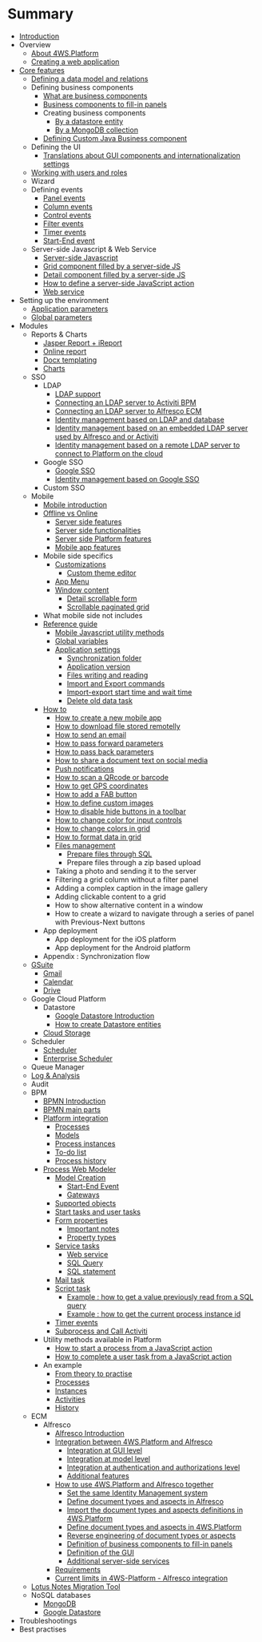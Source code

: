 # Summary

* [Introduction](README.md)
* Overview
  * [About 4WS.Platform](1-1--Architecture.md)
  * [Creating a web application](creating-a-web-application.md)
* [Core features](core-features.md)
  * [Defining a data model and relations](3-1-4-Definition-of-Data-Models-and-Relations.md)
  * Defining business components
    * [What are business components](3-1-5-Business-Components.md)
    * [Business components to fill-in panels](EE1-3-6-Definition-of-business-components-to-fill-in-panels.md)
    * Creating business components
      * [By a datastore entity](EE4-4--How-to-create-business-components.md)
      * [By a MongoDB collection](EE8-4--How-to-create-business-components.md)
    * [Defining Custom Java Business component](EE9-2-2-How-to-define-a-Custom-Java-Business-component.md)
  * Defining the UI
    * [Translations about GUI components and internationalization settings](3-1-14-1-Translations-about-GUI-components-and-internationalization-settings.md)
  * [Working with users and roles](3-1-17-Users-and-Roles.md)
  * Wizard
  * Defining events
    * [Panel events](3-1-8-1-Panel-events.md)
    * [Column events](3-1-8-3-Column-events.md)
    * [Control events](3-1-8-5-Control-events.md)
    * [Filter events](3-1-8-7-Filter-events.md)
    * [Timer events](EE0-4-8-Timer-events.md)
    * [Start-End event](EE0-4-10-Start-End-Event.md)
  * Server-side Javascript & Web Service
    * [Server-side Javascript](3-1-12-Server-side-Javascript.md)
    * [Grid component filled by a server-side JS](3-1-5-3-Grid-component-filled-by-a-server-side-JS.md)
    * [Detail component filled by a server-side JS](3-1-5-4-Detail-component-filled-by-a-server-side-JS.md)
    * [How to define a server-side JavaScript action](EE9-2-4--How-to-define-a-server-side-Javascript-action.md)
    * [Web service](EE0-4-5-1-Web-service.md)
* Setting up the environment
  * [Application parameters](3-1-18-2-Application-parameters.md)
  * [Global parameters](3-1-18-1-Global-parameters.md)
* Modules
  * Reports & Charts
    * [Jasper Report + iReport](3-1-22-Reports.md)
    * [Online report](3-1-16-Reports-on-the-fly.md)
    * [Docx templating](3-2-8-Docx-Reports-from-a-template.md)
    * [Charts](3-1-6-10-Charts.md)
  * SSO
    * LDAP
      * [LDAP support](3-2-3-LDAP-support.md)
      * [Connecting an LDAP server to Activiti BPM](EE6-1-2-2-Connecting-an-LDAP-server-to-Activiti-BPM.md)
      * [Connecting an LDAP server to Alfresco ECM](EE6-1-2-1-Connecting-an-LDAP-server-to-Alfresco-ECM.md)
      * [Identity management based on LDAP and database](EE6-1-2-Identity-management-based-on-LDAP-and-database.md)
      * [Identity management based on an embedded LDAP server used by Alfresco and or Activiti](EE6-1-4-Identity-management-based-on-an-embedded-LDAP-server-used-by-Alfresco-and-or-Activiti.md)
      * [Identity management based on a remote LDAP server to connect to Platform on the cloud](EE6-1-5-Identity-management-based-on-a-remote-LDAP-server-to-connect-to-Platform-on-the-cloud.md)
    * Google SSO
      * [Google SSO](EE5-SSO.md)
      * [Identity management based on Google SSO](EE6-1-3-Identity-management-based-on-Google-SSO.md)
    * Custom SSO
  * Mobile
    * [Mobile introduction](EE7-1--Mobile-Introduction.md)
    * [Offline vs Online](EE7-2--Main-features.md)
      * [Server side features](EE7-1-1-Server-side-features.md)
      * [Server side functionalities](EE7-1-2-Server-side-functionalities.md)
      * [Server side Platform features](EE7-2-2-Server-side-Platform-features.md)
      * [Mobile app features](EE7-2-1-Mobile-app-features.md)
    * Mobile side specifics
      * [Customizations](EE7-2-3-Customizations.md)
        * [Custom theme editor](EE7-2-3-1-Custom-theme-editor.md)
      * [App Menu](EE7-2-4-App-Menu.md)
      * [Window content](EE7-2-5-Window-content.md)
        * [Detail scrollable form](EE7-2-5-1-Detail-scrollable-form.md)
        * [Scrollable paginated grid](EE7-2-5-2-Scrollable-paginated-grid.md)
    * What mobile side not includes
    * [Reference guide](EE7-3--Reference-Guide.md)
      * [Mobile Javascript utility methods](EE7-3-1-Mobile-Javascript-utility-methods.md)
      * [Global variables](EE7-3-2-Global-variables.md)
      * [Application settings](EE7-3-3-Application-settings.md)
        * [Synchronization folder](EE7-3-3-1-Synchronization-folder.md)
        * [Application version](EE7-3-3-2-Application-version.md)
        * [Files writing and reading](EE7-3-3-3-Files-writing-and-reading.md)
        * [Import and Export commands](EE7-3-3-5-Import-and-Export-command.md)
        * [Import-export start time and wait time](EE7-3-3-7-Import-export-start-time-and-wait-time.md)
        * [Delete old data task](EE7-3-3-9-Delete-old-data-task.md)
    * [How to](EE7-4--How-to.md)
      * [How to create a new mobile app](EE7-4-1-How-to-create-a-new-mobile-app.md)
      * [How to download file stored remotelly](EE7-4-10-How-to-download-a-file-stored-remotelly.md)
      * [How to send an email](EE7-4-11-How-to-send-an-email.md)
      * [How to pass forward parameters](EE7-4-12-How-to-pass-forward-parameters.md)
      * [How to pass back parameters](EE7-4-13-How-to-pass-back-parameters.md)
      * [How to share a document text on social media](EE7-4-14-How-to-share-a-document-text-on-social-media.md)
      * [Push notifications](EE7-4-15-Push-notifications.md)
      * [How to scan a QRcode or barcode](EE7-4-16-How-to-scan-a-QRcode-barcode.md)
      * [How to get GPS coordinates](EE7-4-17-How-to-get-GPS-coordinates.md)
      * [How to add a FAB button](EE7-4-18-How-to-add-a-FAB-button.md)
      * [How to define custom images](EE7-4-2-How-to-define-custom-images.md)
      * [How to disable hide buttons in a toolbar](EE7-4-20-How-to-disable-hide-buttons-in-a-toolbar.md)
      * [How to change color for input controls](EE7-4-21-How-to-change-color-for-input-controls.md)
      * [How to change colors in grid](EE7-4-22-How-to-change-colors-in-grid.md)
      * [How to format data in grid](EE7-4-23-How-to-format-data-in-grid.md)
      * [Files management](EE7-4-3-Files-management.md)
        * [Prepare files through SQL](EE7-4-3-1-Prepare-files-through-SQL.md)
        * Prepare files through a zip based upload
      * Taking a photo and sending it to the server
      * Filtering a grid column without a filter panel
      * Adding a complex caption in the image gallery
      * Adding clickable content to a grid
      * How to show alternative content in a window
      * How to create a wizard to navigate through a series of panel with Previous-Next buttons
    * App deployment
      * App deployment for the iOS platform
      * App deployment for the Android platform
    * Appendix : Synchronization flow
  * [GSuite](gsuite.md)
    * [Gmail](EE5-GMail.md)
    * [Calendar](EE5-Google-Calendar.md)
    * [Drive](EE5-Google-Drive.md)
  * Google Cloud Platform
    * Datastore
      * [Google Datastore Introduction](EE4-1--Google-Datastore-Introduction.md)
      * [How to create Datastore entities](EE4-3--How-to-create-entities.md)
    * [Cloud Storage](EE5-Google-Cloud-Storage.md)
  * Scheduler
    * [Scheduler](3-2-2-Scheduler.md)
    * [Enterprise Scheduler](EE9-1--Scheduler-Introduction.md)
  * Queue Manager
  * [Log & Analysis](EE10-1--Log-and-analysis.md)
  * Audit
  * BPM
    * [BPMN Introduction](EE0-1--BPM-Introduction.md)
    * [BPMN main parts](EE0-2--BPMN-main-parts.md)
    * [Platform integration](EE0-3--Platform-integration.md)
      * [Processes](EE0-3-1-Processes.md)
      * [Models](EE0-3-2-Models.md)
      * [Process instances](EE0-3-3-Process-instances.md)
      * [To-do list](EE0-3-4-To-do-list.md)
      * [Process history](EE0-3-5-Process-history.md)
    * [Process Web Modeler](EE0-4--Process-Web-Modeler.md)
      * [Model Creation](EE0-4-1-Model-creation.md)
        * [Start-End Event](EE0-4-10-Start-End-Event.md)
        * [Gateways](EE0-4-11-Gateways.md)
      * [Supported objects](EE0-4-2-Supported-objects.md)
      * [Start tasks and user tasks](EE0-4-3-Start-Tasks-and-User-tasks.md)
      * [Form properties](EE0-4-4-Form-properties.md)
        * [Important notes](EE0-4-4-1-Important-notes.md)
        * [Property types](EE0-4-4-2-Property-types.md)
      * [Service tasks](EE0-4-5-Service-tasks.md)
        * [Web service](EE0-4-5-1-Web-service.md)
        * [SQL Query](EE0-4-5-2-SQL-Query.md)
        * [SQL statement](EE0-4-5-3-SQL-statement.md)
      * [Mail task](EE0-4-6-Mail-task.md)
      * [Script task](EE0-4-7-Script-task.md)
        * [Example : how to get a value previously read from a SQL query](EE0-4-7-1-Example-how-to-get-a-value-previously-read-from-a-SQL-query.md)
        * [Example : how to get the current process instance id](EE0-4-7-2-Example-how-to-get-the-current-process-instance-id.md)
      * [Timer events](EE0-4-8-Timer-events.md)
      * [Subprocess and Call Activiti](EE0-4-9-Subprocess-and-Call-activiti.md)
    * Utility methods available in Platform
      * [How to start a process from a JavaScript action](EE0-5-1-How-to-start-a-process-from-a-Javascript-action.md)
      * [How to complete a user task from a JavaScript action](EE0-5-2-How-to-complete-a-user-task-from-a-javascript-action.md)
    * An example
      * [From theory to practise](EE0-6-1-From-theory-to-practise.md)
      * [Processes](EE0-6-2-Processes.md)
      * [Instances](EE0-6-3-Instances.md)
      * [Activities](EE0-6-4-Activities.md)
      * [History](EE0-6-5-History.md)
  * ECM
    * Alfresco
      * [Alfresco Introduction](EE1-1--Alfresco-Introduction.md)
      * [Integration between 4WS.Platform and Alfresco](EE1-2--Integration-between-4WS-Platform-and-Alfresco.md)
        * [Integration at GUI level](EE1-2-1-Integration-at-GUI-level.md)
        * [Integration at model level](EE1-2-2-Integration-at-model-level.md)
        * [Integration at authentication and authorizations level](EE1-2-3-Integration-at-authentication-and-authorizations-level.md)
        * [Additional features](EE1-2-4-Additional-features.md)
      * [How to use 4WS.Platform and Alfresco together](EE1-3--How-to-use-4WS-Platform-and-Alfresco-together.md)
        * [Set the same Identity Management system](EE1-3-1-Set-the-same-Identity-Management-system.md)
        * [Define document types and aspects in Alfresco](EE1-3-2-Define-document-types-and-aspects-in-Alfresco.md)
        * [Import the document types and aspects definitions in 4WS.Platform](EE1-3-3-Import-the-document-types-and-aspects-definitions-in-4WS-Platform.md)
        * [Define document types and aspects in 4WS.Platform](EE1-3-4-Define-document-types-and-aspects-in-4WS-Platform.md)
        * [Reverse engineering of document types or aspects](EE1-3-5-Reverse-engineering-of-document-types-or-aspects.md)
        * [Definition of business components to fill-in panels](EE1-3-6-Definition-of-business-components-to-fill-in-panels.md)
        * [Definition of the GUI](EE1-3-7-Definition-of-the-GUI.md)
        * [Additional server-side services](EE1-3-8-Additional-server-side-services.md)
      * [Requirements](EE1-4-Requirements.md)
      * [Current limits in 4WS-Platform - Alfresco integration](EE1-5-Current-limits-in-4WS-Platform-Alfresco-integration.md)
  * [Lotus Notes Migration Tool](3-2-1-3-Lotus-Domino-Migration-Tool.md)
  * NoSQL databases
    * [MongoDB](mongodb.md)
    * [Google Datastore](EE5-1--Google-Datastore-Introduction.md)
* Troubleshootings
* Best practises

